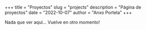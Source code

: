 +++
title = "Proyectos"
slug = "projects"
description = "Página de proyectos"
date = "2022-10-07"
author = "Anxo Portela"
+++

Nada que ver aquí... Vuelve en otro momento!